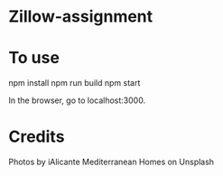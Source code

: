 # Zillow-assignment

# To use
npm install
npm run build
npm start

In the browser, go to localhost:3000.

# Credits
Photos by iAlicante Mediterranean Homes on Unsplash